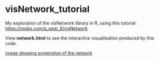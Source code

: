 # visNetwork_tutorial
My exploration of the visNetwork library in R, using this tutorial: https://rpubs.com/a_pear_9/visNetwork

View **network.html** to see the interactive visualilsation produced by this code.

[image showing screenshot of the network](network_screenshot.png)
